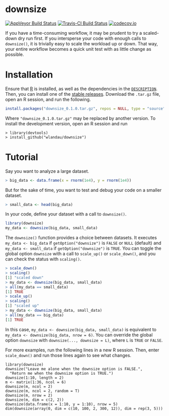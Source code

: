 # downsize

[![AppVeyor Build Status](https://ci.appveyor.com/api/projects/status/github/wlandau/downsize?branch=master&svg=true)](https://ci.appveyor.com/project/wlandau/downsize)
[![Travis-CI Build Status](https://travis-ci.org/wlandau/downsize.svg?branch=master)](https://travis-ci.org/wlandau/downsize)
[![codecov.io](https://codecov.io/github/wlandau/downsize/coverage.svg?branch=master)](https://codecov.io/github/wlandau/downsize?branch=master)

If you have a time-consuming workflow, it may be prudent to try a scaled-down
dry run first. If you intersperse your code with enough calls to `downsize()`, 
it is trivially easy to scale the workload up or down. 
That way, your entire workflow becomes a quick unit test with as little change as possible.

# Installation

Ensure that [R](https://www.r-project.org/) is installed, as well as the dependencies in the [`DESCRIPTION`](https://github.com/wlandau/downsize/blob/master/DESCRIPTION). Then, you can install one of the [stable releases](https://github.com/wlandau/downsize/releases). Download the `.tar.gz` file, open an R session, and run the following.

```r
install.packages("downsize_0.1.0.tar.gz", repos = NULL, type = "source")
```

Where `"downsize_0.1.0.tar.gz"` may be replaced by another version. To install the development version, open an R session and run 

```
> library(devtools)
> install_github("wlandau/downsize")
```

# Tutorial

Say you want to analyze a large dataset.

```r
> big_data <- data.frame(x = rnorm(1e4), y = rnorm(1e4))
```

But for the sake of time, you want to test and debug your code on a smaller dataset.

```r
> small_data <- head(big_data)
```

In your code, define your dataset with a call to `downsize()`.

```r
library(downsize)
my_data <- downsize(big_data, small_data)
```

The `downsize()` function provides a choice between datasets. 
It executes `my_data <- big_data` if `getOption("downsize")` is `FALSE` or `NULL` (default) and `my_data <- small_data` if `getOption("downsize")` is `TRUE`. 
You can toggle the global option `downsize` with a call to `scale_up()` or `scale_down()`, and you can check the status with `scaling()`.

```r
> scale_down()
> scaling()
[1] "scaled down"
> my_data <- downsize(big_data, small_data)
> all(my_data == small_data)
[1] TRUE
> scale_up()
> scaling()
[1] "scaled up"
> my_data <- downsize(big_data, small_data)
> all(my_data == big_data)
[1] TRUE
```

In this case, `my_data <- downsize(big_data, small_data)` is equivalent to `my_data <- downsize(big_data, nrow = 6)`. You can override the global option `downsize` with `downsize(..., downsize = L)`, where `L` is `TRUE` or `FALSE`.

For more examples, run the following lines in a new R session. Then, enter `scale_down()` and run those lines again to see what changes.

```{r}
library(downsize)
downsize("Leave me alone when the downsize option is FALSE.", 
  "Return me when the downsize option is TRUE.")
downsize(1:10, length = 2)
m <- matrix(1:36, ncol = 6)
downsize(m, ncol = 2)
downsize(m, ncol = 2, random = T)
downsize(m, nrow = 2)
downsize(m, dim = c(2, 2))
downsize(data.frame(x = 1:10, y = 1:10), nrow = 5)
dim(downsize(array(0, dim = c(10, 100, 2, 300, 12)), dim = rep(3, 5)))
```
